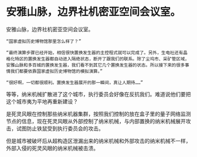 # 安雅山脉，边界社机密亚空间会议室。

安雅山脉，边界社机密亚空间会议室。

    “国家虚拟历史博物馆那里怎么样了？”

    “最终演算步骤已经开始，相信很快置换发生器的主控程式就可以完成了。另外，生电社还有晶格化特区的置换发生器都自动进入隔绝状态，断开了跟我们的联系。除了尘坞市、采矿管区域，安雅山脉和多百城的置换发生器，我们看不到其它几个置换发生器的状态。所以接下来的很多事情我们都要依靠国家虚拟历史博物馆的模拟演算。”

    “很好啊，一切都很顺利。置换发生器展开的那一瞬间，真让人期待……”

等等，纳米机械扩散进了这个城市，执行委员会好像在反抗我们。难道说他们要把这个城市夷为平地再重新建设？

‌是死灵风眼在控制那些纳米机器集群，按照我们控制的放在盒子里的量子网络监测节点的信息，现在死灵风眼从外部控制了纳米机械，与内部置换的纳米机械展开攻击，试图防止铁鼠受到执行委员会的攻击。‌

但是城市被破坏后从超构造区泄漏出来的纳米机械和外部攻击的纳米机械不一样，外部入侵的死灵风眼的纳米机械被击溃。



